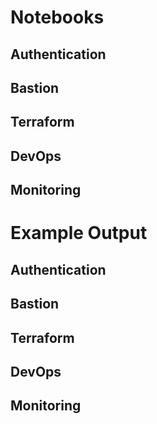 # Notebooks
## Authentication
## Bastion
## Terraform
## DevOps
## Monitoring

# Example Output
## Authentication
## Bastion
## Terraform
## DevOps
## Monitoring


